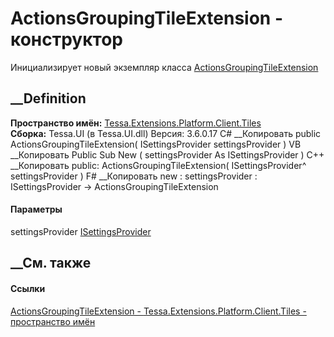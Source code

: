 # ActionsGroupingTileExtension - конструктор
Инициализирует новый экземпляр класса
[ActionsGroupingTileExtension](T_Tessa_Extensions_Platform_Client_Tiles_ActionsGroupingTileExtension.htm)
##  __Definition
 **Пространство имён:**
[Tessa.Extensions.Platform.Client.Tiles](N_Tessa_Extensions_Platform_Client_Tiles.htm)  
 **Сборка:** Tessa.UI (в Tessa.UI.dll) Версия: 3.6.0.17
C# __Копировать
     public ActionsGroupingTileExtension(
    	ISettingsProvider settingsProvider
    )
VB __Копировать
     Public Sub New ( 
    	settingsProvider As ISettingsProvider
    )
C++ __Копировать
     public:
    ActionsGroupingTileExtension(
    	ISettingsProvider^ settingsProvider
    )
F# __Копировать
     new : 
            settingsProvider : ISettingsProvider -> ActionsGroupingTileExtension
#### Параметры
settingsProvider
[ISettingsProvider](T_Tessa_Platform_Settings_ISettingsProvider.htm)
## __См. также
#### Ссылки
[ActionsGroupingTileExtension -
](T_Tessa_Extensions_Platform_Client_Tiles_ActionsGroupingTileExtension.htm)
[Tessa.Extensions.Platform.Client.Tiles - пространство
имён](N_Tessa_Extensions_Platform_Client_Tiles.htm)
